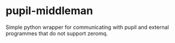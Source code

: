 # pupil-middleman
Simple python wrapper for communicating with pupil and external programmes that do not support zeromq. 
